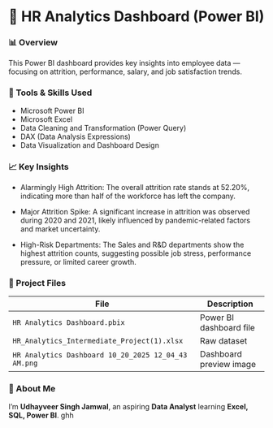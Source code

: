 # 🧠 HR Analytics Dashboard (Power BI)

### 📊 Overview
This Power BI dashboard provides key insights into employee data — focusing on attrition, performance, salary, and job satisfaction trends.  

### 🧰 Tools & Skills Used
- Microsoft Power BI
- Microsoft Excel
- Data Cleaning and Transformation (Power Query)
- DAX (Data Analysis Expressions)
- Data Visualization and Dashboard Design

### 📈 Key Insights
- Alarmingly High Attrition: The overall attrition rate stands at 52.20%, indicating more than half of the workforce has left the company.

- Major Attrition Spike: A significant increase in attrition was observed during 2020 and 2021, likely influenced by pandemic-related factors and market uncertainty.

- High-Risk Departments: The Sales and R&D departments show the highest attrition counts, suggesting possible job stress, performance pressure, or limited career growth.

### 🧩 Project Files
| File | Description |
|------|--------------|
| `HR Analytics Dashboard.pbix` | Power BI dashboard file |
| `HR_Analytics_Intermediate_Project(1).xlsx` | Raw dataset |
| `HR Analytics Dashboard 10_20_2025 12_04_43 AM.png` | Dashboard preview image |

### 👤 About Me
I’m **Udhayveer Singh Jamwal**, an aspiring **Data Analyst** learning **Excel, SQL, Power BI**.
ghh
